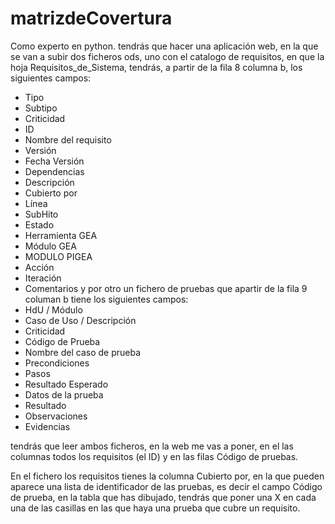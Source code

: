 # matrizdeCovertura
Como experto en python. tendrás que hacer una aplicación web, en la que se van a subir dos ficheros ods, uno con el catalogo de requisitos, en que la hoja Requisitos_de_Sistema, tendrás, a partir de la fila 8 columna b, los siguientes campos:
* Tipo	
* Subtipo
* Criticidad
* ID
* Nombre del requisito
* Versión
* Fecha Versión
* Dependencias
* Descripción
* Cubierto por
* Línea
* SubHito
* Estado
* Herramienta GEA
* Módulo GEA
* MODULO PIGEA
* Acción
* Iteración
* Comentarios
y por otro un fichero de pruebas que apartir de la fila 9 columan b tiene los siguientes campos:
* HdU / Módulo
* Caso de Uso / Descripción
* Criticidad
* Código de Prueba
* Nombre del caso de prueba
* Precondiciones
* Pasos
* Resultado Esperado
* Datos de la prueba
* Resultado
* Observaciones
* Evidencias

tendrás que leer ambos ficheros, en la web me vas a poner, en el las columnas todos los requisitos (el ID) y en las filas Código de pruebas.

En el fichero los requisitos tienes la columna Cubierto por, en la que pueden aparece una lista de identificador de las pruebas, es decir el campo Código de prueba, en la tabla que has dibujado, tendrás que poner una X en cada una de las casillas en las que haya una prueba que cubre un requisito.

